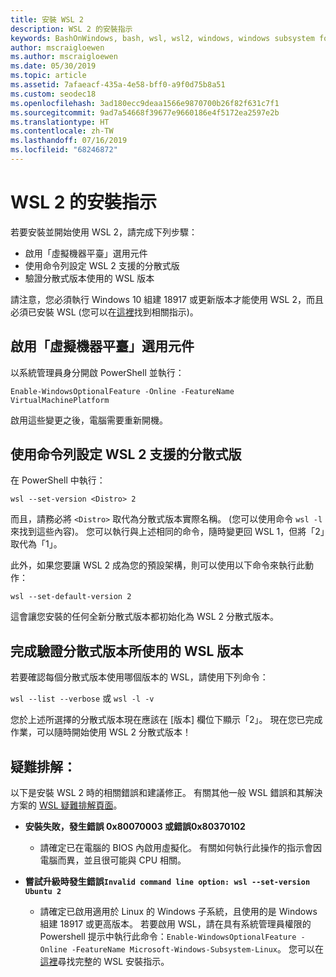 ```yaml
---
title: 安裝 WSL 2
description: WSL 2 的安裝指示
keywords: BashOnWindows, bash, wsl, wsl2, windows, windows subsystem for linux, windowssubsystem, ubuntu, debian, suse, windows 10, 安裝
author: mscraigloewen
ms.author: mscraigloewen
ms.date: 05/30/2019
ms.topic: article
ms.assetid: 7afaeacf-435a-4e58-bff0-a9f0d75b8a51
ms.custom: seodec18
ms.openlocfilehash: 3ad180ecc9deaa1566e9870700b26f82f631c7f1
ms.sourcegitcommit: 9ad7a54668f39677e9660186e4f5172ea2597e2b
ms.translationtype: HT
ms.contentlocale: zh-TW
ms.lasthandoff: 07/16/2019
ms.locfileid: "68246872"
---
```

# <a name="installation-instructions-for-wsl-2"></a>WSL 2 的安裝指示

若要安裝並開始使用 WSL 2，請完成下列步驟：

- 啟用「虛擬機器平臺」選用元件
- 使用命令列設定 WSL 2 支援的分散式版
- 驗證分散式版本使用的 WSL 版本

請注意，您必須執行 Windows 10 組建 18917 或更新版本才能使用 WSL 2，而且必須已安裝 WSL (您可以在[這裡](./install-win10.md)找到相關指示)。 

## <a name="enable-the-virtual-machine-platform-optional-component"></a>啟用「虛擬機器平臺」選用元件

以系統管理員身分開啟 PowerShell 並執行：

`Enable-WindowsOptionalFeature -Online -FeatureName VirtualMachinePlatform`

啟用這些變更之後，電腦需要重新開機。

## <a name="set-a-distro-to-be-backed-by-wsl-2-using-the-command-line"></a>使用命令列設定 WSL 2 支援的分散式版

在 PowerShell 中執行：

`wsl --set-version <Distro> 2`

而且，請務必將 `<Distro>` 取代為分散式版本實際名稱。 (您可以使用命令 `wsl -l` 來找到這些內容)。 您可以執行與上述相同的命令，隨時變更回 WSL 1，但將「2」取代為「1」。

此外，如果您要讓 WSL 2 成為您的預設架構，則可以使用以下命令來執行此動作：

`wsl --set-default-version 2`

這會讓您安裝的任何全新分散式版本都初始化為 WSL 2 分散式版本。

## <a name="finish-with-verifying-what-versions-of-wsl-your-distro-are-using"></a>完成驗證分散式版本所使用的 WSL 版本

若要確認每個分散式版本使用哪個版本的 WSL，請使用下列命令：

`wsl --list --verbose` 或 `wsl -l -v`

您於上述所選擇的分散式版本現在應該在 [版本] 欄位下顯示「2」。 現在您已完成作業，可以隨時開始使用 WSL 2 分散式版本！ 

## <a name="troubleshooting"></a>疑難排解： 

以下是安裝 WSL 2 時的相關錯誤和建議修正。 有關其他一般 WSL 錯誤和其解決方案的 [WSL 疑難排解頁面](troubleshooting.md)。

* **安裝失敗，發生錯誤 0x80070003 或錯誤0x80370102**
    * 請確定已在電腦的 BIOS 內啟用虛擬化。 有關如何執行此操作的指示會因電腦而異，並且很可能與 CPU 相關。
   
* **嘗試升級時發生錯誤`Invalid command line option: wsl --set-version Ubuntu 2`**
    * 請確定已啟用適用於 Linux 的 Windows 子系統，且使用的是 Windows 組建 18917 或更高版本。 若要啟用 WSL，請在具有系統管理員權限的 Powershell 提示中執行此命令：`Enable-WindowsOptionalFeature -Online -FeatureName Microsoft-Windows-Subsystem-Linux`。 您可以在[這裡](./install-win10.md)尋找完整的 WSL 安裝指示。